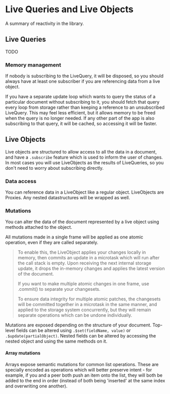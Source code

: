 # Live Queries and Live Objects

A summary of reactivity in the library.

## Live Queries

TODO

### Memory management

If nobody is subscribing to the LiveQuery, it will be disposed, so you should always have at least one subscriber if you are referencing data from a live object.

If you have a separate update loop which wants to query the status of a particular document without subscribing to it, you should fetch that query every loop from storage rather than keeping a reference to an unsubscribed LiveQuery. This may feel less efficient, but it allows memory to be freed when the query is no longer needed. If any other part of the app is also subscribing to that query, it will be cached, so accessing it will be faster.

## Live Objects

Live objects are structured to allow access to all the data in a document, and have a `.subscribe` feature which is used to inform the user of changes. In most cases you will use LiveObjects as the results of LiveQueries, so you don't need to worry about subscribing directly.

### Data access

You can reference data in a LiveObject like a regular object. LiveObjects are Proxies. Any nested datastructures will be wrapped as well.

### Mutations

You can alter the data of the document represented by a live object using methods attached to the object.

All mutations made in a single frame will be applied as one atomic operation, even if they are called separately.

> To enable this, the LiveObject applies your changes locally in memory, then commits an update in a microtask which will run after the call stack is empty. Upon receiving the next internal storage update, it drops the in-memory changes and applies the latest version of the document.
>
> If you want to make multiple atomic changes in one frame, use .commit() to separate your changesets.
>
> To ensure data integrity for multiple atomic patches, the changesets will be committed together in a microtask in the same manner, and applied to the storage system concurrently, but they will remain separate operations which can be undone individually.

Mutations are exposed depending on the structure of your document. Top-level fields can be altered using `.$set(fieldName, value)` or `.$update(partialObject)`. Nested fields can be altered by accessing the nested object and using the same methods on it.

#### Array mutations

Arrays expose semantic mutations for common list operations. These are specially encoded as operations which will better preserve intent - for example, if you and a peer both push an item onto the list, they will both be added to the end in order (instead of both being 'inserted' at the same index and overwriting one another).
